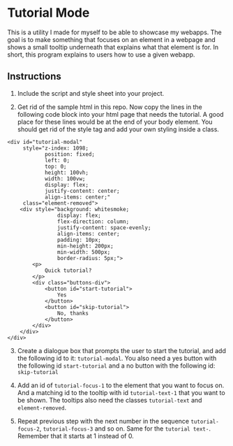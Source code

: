# Tutorial Mode

This is a utility I made for myself to be able to showcase my
webapps.  The goal is to make something that focuses on an element
in a webpage and shows a small tooltip underneath that explains
what that element is for.  In short, this program explains to users
how to use a given webapp.

## Instructions

1. Include the script and style sheet into your project.

2. Get rid of the sample html in this repo.  Now copy the lines in
the following code block into your html page that needs the tutorial.
A good place for these lines would be at the end of your body
element.  You should get rid of the style tag and add your own
styling inside a class.

```
<div id="tutorial-modal" 
     style="z-index: 1098;
            position: fixed;
            left: 0;
            top: 0;
            height: 100vh;
            width: 100vw;
            display: flex;
            justify-content: center;
            align-items: center;"
     class="element-removed">
    <div style="background: whitesmoke;
                display: flex;
                flex-direction: column;
                justify-content: space-evenly;
                align-items: center;
                padding: 10px;
                min-height: 200px;
                min-width: 500px;
                border-radius: 5px;">
        <p>
            Quick tutorial?
        </p>
        <div class="buttons-div">
            <button id="start-tutorial">
                Yes
            </button>
            <button id="skip-tutorial">
                No, thanks
            </button>
        </div>
    </div>
</div>
```

3. Create a dialogue box that prompts the user to start the tutorial,
and add the following id to it: `tutorial-modal`. You also need a
yes button with the following id `start-tutorial` and a no button
with the following id: `skip-tutorial`

4. Add an id of `tutorial-focus-1` to the element that you want to
focus on. And a matching id to the tooltip with id `tutorial-text-1`
that you want to be shown. The tooltips also need the classes
`tutorial-text` and `element-removed`.

5. Repeat previous step with the next number in the sequence
`tutorial-focus-2`, `tutorial-focus-3` and so on. Same for the
`tutorial text-`. Remember that it starts at 1 instead of 0.
